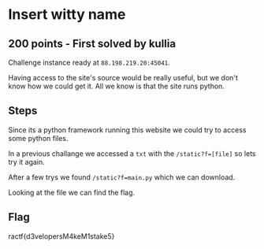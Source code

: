 # Insert witty name

## 200 points - First solved by kullia

Challenge instance ready at `88.198.219.20:45041`.

Having access to the site's source would be really useful, but we don't know how we could get it. All we know is that the site runs python.

## Steps
Since its a python framework running this website we could try to access some python files.

In a previous challange we accessed a `txt` with the `/static?f=[file]` so lets try it again.

After a few trys we found `/static?f=main.py` which we can download.

Looking at the file we can find the flag.

## Flag
ractf{d3velopersM4keM1stake5}
